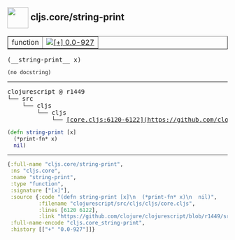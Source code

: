 ## <img width="48px" valign="middle" src="http://i.imgur.com/Hi20huC.png"> cljs.core/string-print

 <table border="1">
<tr>
<td>function</td>
<td><a href="https://github.com/cljsinfo/api-refs/tree/0.0-927"><img valign="middle" alt="[+] 0.0-927" src="https://img.shields.io/badge/+-0.0--927-lightgrey.svg"></a> </td>
</tr>
</table>

 <samp>
(__string-print__ x)<br>
</samp>

```
(no docstring)
```

---

 <pre>
clojurescript @ r1449
└── src
    └── cljs
        └── cljs
            └── <ins>[core.cljs:6120-6122](https://github.com/clojure/clojurescript/blob/r1449/src/cljs/cljs/core.cljs#L6120-L6122)</ins>
</pre>

```clj
(defn string-print [x]
  (*print-fn* x)
  nil)
```


---

```clj
{:full-name "cljs.core/string-print",
 :ns "cljs.core",
 :name "string-print",
 :type "function",
 :signature ["[x]"],
 :source {:code "(defn string-print [x]\n  (*print-fn* x)\n  nil)",
          :filename "clojurescript/src/cljs/cljs/core.cljs",
          :lines [6120 6122],
          :link "https://github.com/clojure/clojurescript/blob/r1449/src/cljs/cljs/core.cljs#L6120-L6122"},
 :full-name-encode "cljs.core_string-print",
 :history [["+" "0.0-927"]]}

```
